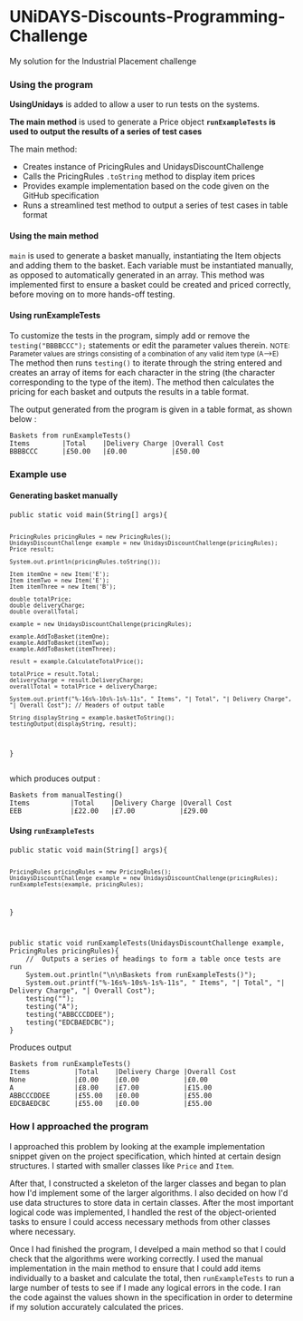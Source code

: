 # UNiDAYS-Discounts-Programming-Challenge
My solution for the Industrial Placement challenge

<h3> Using the program </h3>
<b>UsingUnidays</b> is added to allow a user to run tests on the systems.

<b>The main method</b> is used to generate a Price object 
<b><code>runExampleTests</code> is used to output the results of a series of test cases</b>
<br/>   

The main method:
<ul>
  <li>Creates instance of PricingRules and UnidaysDiscountChallenge</li>
  <li>Calls the PricingRules <code>.toString</code> method to display item prices</li>
  <li>Provides example implementation based on the code given on the GitHub specification</li>
  <li>Runs a streamlined test method to output a series of test cases in table format</li>
</ul> 

<h4>Using the main method</h4>
<code>main</code> is used to generate a basket manually, instantiating the Item objects and adding them to the basket. Each variable must be instantiated manually, as opposed to automatically generated in an array. This method was implemented first to ensure a basket could be created and priced correctly, before moving on to more hands-off testing. 

<h4>Using runExampleTests</h4>
To customize the tests in the program, simply add or remove the 
<code>testing("BBBBCCC");</code> statements or edit the parameter values therein.
<small>NOTE: Parameter values are strings consisting of a combination of any valid item type (A-->E)</small>
The method then runs <code>testing()</code> to iterate through the string entered and creates an array of items for each character in the string (the character corresponding to the type of the item). The method then calculates the pricing for each basket and outputs the results in a table format.

The output generated from the program is given in a table format, as shown below :
<pre><code>Baskets from runExampleTests()
Items        |Total    |Delivery Charge |Overall Cost 
BBBBCCC      |£50.00   |£0.00           |£50.00</code></pre>

<h3>Example use</h3>
<h4>Generating basket manually</h4>
<code><pre>public static void main(String[] args){

	PricingRules pricingRules = new PricingRules();
	UnidaysDiscountChallenge example = new UnidaysDiscountChallenge(pricingRules);
	Price result;
	
	System.out.println(pricingRules.toString());
		
	Item itemOne = new Item('E');
	Item itemTwo = new Item('E');
	Item itemThree = new Item('B');

	double totalPrice;
	double deliveryCharge;
	double overallTotal;
	
	example = new UnidaysDiscountChallenge(pricingRules);
		
	example.AddToBasket(itemOne);
	example.AddToBasket(itemTwo);
	example.AddToBasket(itemThree);

	result = example.CalculateTotalPrice();
		
	totalPrice = result.Total;
	deliveryCharge = result.DeliveryCharge;
	overallTotal = totalPrice + deliveryCharge;
		
	System.out.printf("%-16s%-10s%-1s%-11s", " Items", "| Total", "| Delivery Charge", "| Overall Cost"); // Headers of output table

	String displayString = example.basketToString();
	testingOutput(displayString, result);
}</code></pre>
which produces output :
<pre><code>Baskets from manualTesting()
Items          |Total    |Delivery Charge |Overall Cost
EEB            |£22.00   |£7.00           |£29.00</code></pre>
<h4>Using <code>runExampleTests</code></h4>
<pre><code>public static void main(String[] args){

	PricingRules pricingRules = new PricingRules();
	UnidaysDiscountChallenge example = new UnidaysDiscountChallenge(pricingRules);
	runExampleTests(example, pricingRules);
}</pre></code>
<pre><code>
public static void runExampleTests(UnidaysDiscountChallenge example, PricingRules pricingRules){
	//	Outputs a series of headings to form a table once tests are run
	System.out.println("\n\nBaskets from runExampleTests()");
	System.out.printf("%-16s%-10s%-1s%-11s", " Items", "| Total", "| Delivery Charge", "| Overall Cost");	
	testing("");
	testing("A");
	testing("ABBCCCDDEE");
	testing("EDCBAEDCBC");
}</code></pre>
Produces output
<pre><code>Baskets from runExampleTests()
Items           |Total    |Delivery Charge |Overall Cost
None            |£0.00    |£0.00           |£0.00         
A               |£8.00    |£7.00           |£15.00          
ABBCCCDDEE      |£55.00   |£0.00           |£55.00        
EDCBAEDCBC      |£55.00   |£0.00           |£55.00</code></pre>

<h3>How I approached the program</h3>

I approached this problem by looking at the example implementation snippet given on the project specification, which hinted at certain design structures. I started with smaller classes like <code>Price</code> and <code>Item</code>. 

After that, I constructed a skeleton of the larger classes and began to plan how I'd implement some of the larger algorithms. I also decided on how I'd use data structures to store data in certain classes. After the most important logical code was implemented, I handled the rest of the object-oriented tasks to ensure I could access necessary methods from other classes where necessary.

Once I had finished the program, I develped a main method so that I could check that the algorithms were working correctly. I used the manual implementation in the main method to ensure that I could add items individually to a basket and calculate the total, then <code>runExampleTests</code> to run a large number of tests to see if I made any logical errors in the code.
I ran the code against the values shown in the specification in order to determine if my solution accurately calculated the prices.

